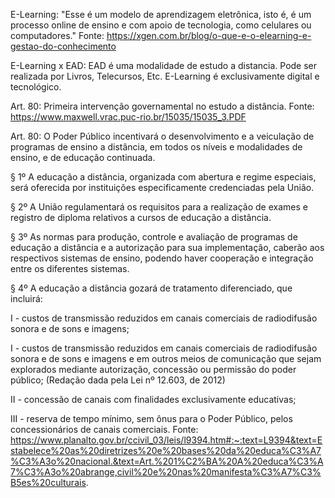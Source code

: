 E-Learning: "Esse é um modelo de aprendizagem eletrônica, isto é, é um processo online de ensino e com apoio de tecnologia, como celulares ou computadores." Fonte: https://xgen.com.br/blog/o-que-e-o-elearning-e-gestao-do-conhecimento

E-Learning x EAD: EAD é uma modalidade de estudo a distancia. Pode ser realizada por Livros, Telecursos, Etc. E-Learning é exclusivamente digital e tecnológico.

Art. 80: Primeira intervenção governamental no estudo a distância. Fonte: https://www.maxwell.vrac.puc-rio.br/15035/15035_3.PDF

Art. 80: O Poder Público incentivará o desenvolvimento e a veiculação de programas de ensino a distância, em todos os níveis e modalidades de ensino, e de educação continuada.

§ 1º A educação a distância, organizada com abertura e regime especiais, será oferecida por instituições especificamente credenciadas pela União.

§ 2º A União regulamentará os requisitos para a realização de exames e registro de diploma relativos a cursos de educação a distância.

§ 3º As normas para produção, controle e avaliação de programas de educação a distância e a autorização para sua implementação, caberão aos respectivos sistemas de ensino, podendo haver cooperação e integração entre os diferentes sistemas.

§ 4º A educação a distância gozará de tratamento diferenciado, que incluirá:

I - custos de transmissão reduzidos em canais comerciais de radiodifusão sonora e de sons e imagens;

I - custos de transmissão reduzidos em canais comerciais de radiodifusão sonora e de sons e imagens e em outros meios de comunicação que sejam explorados mediante autorização, concessão ou permissão do poder público;              (Redação dada pela Lei nº 12.603, de 2012)

II - concessão de canais com finalidades exclusivamente educativas;

III - reserva de tempo mínimo, sem ônus para o Poder Público, pelos concessionários de canais comerciais.
Fonte: https://www.planalto.gov.br/ccivil_03/leis/l9394.htm#:~:text=L9394&text=Estabelece%20as%20diretrizes%20e%20bases%20da%20educa%C3%A7%C3%A3o%20nacional.&text=Art.%201%C2%BA%20A%20educa%C3%A7%C3%A3o%20abrange,civil%20e%20nas%20manifesta%C3%A7%C3%B5es%20culturais.
